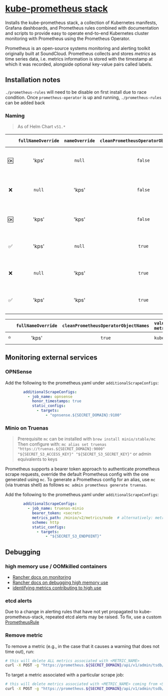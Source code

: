 # [kube-prometheus stack](https://github.com/prometheus-community/helm-charts/tree/main/charts/kube-prometheus-stack#kube-prometheus-stack/)

Installs the kube-prometheus stack, a collection of Kubernetes manifests, Grafana dashboards, and
Prometheus rules combined with documentation and scripts to provide easy to operate end-to-end
Kubernetes cluster monitoring with Prometheus using the Prometheus Operator.

Prometheus is an open-source systems monitoring and alerting toolkit originally built at SoundCloud.
Prometheus collects and stores _metrics_ as time series data, i.e. metrics information
is stored with the timestamp at which it was recorded, alongside optional key-value pairs called labels.

## Installation notes

`./prometheus-rules` will need to be disable on first install due to race condition.
Once `prometheus-operator` is up and running, `./prometheus-rules` can be added back

### Naming

> As of Helm Chart `v51.*`

|     | `fullNameOverride` | `nameOverride` | `cleanPrometheusOperatorObjectNames` | `alertmanager` | `prometheus` | `operator` | `kube-state-metrics` |
| :---: | :---: | :---: | :---: | :--- | :--- | :--- | :--- |
| 🆗 | 'kps' | `null` | `false` | `alertmanager-kps-alertmanager-0` | `prometheus-kps-prometheus-0` | `kps-operator-...` | `kube-prometheus-stack-kube-state-metrics-...` |
| ❌ | `null` | 'kps' | `false` | `alertmanager-kube-prometheus-stack-kps-alertmanager-0` | `prometheus-kube-prometheus-stack-kps-prometheus-0` | `kube-prometheus-stack-kps-operator-...` | `kube-prometheus-stack-kube-state-metrics-...` |
| 🆗 | 'kps' | 'kps' | `false` | `alertmanager-kps-alertmanager-0` | `prometheus-kps-prometheus-0` | `kps-operator-...` | `kube-prometheus-stack-kube-state-metrics-...` |
| ✅ | 'kps' | `null` | `true` | `alertmanager-kps-0` | `prometheus-kps-0` | `kps-operator-...` | `kube-prometheus-stack-kube-state-metrics-...` |
| ❌ | `null` | 'kps' | `true` | `alertmanager-kube-prometheus-stack-kps-0` | `prometheus-kube-prometheus-stack-kps-0` | `kube-prometheus-stack-kps-operator-...` | `kube-prometheus-stack-kube-state-metrics-...` |
| ✅ | 'kps' | 'kps' | `true` | `alertmanager-kps-0` | `prometheus-kps-0` | `kps-operator-...` | `kube-prometheus-stack-kube-state-metrics-...` |

|     | `fullNameOverride` | `cleanPrometheusOperatorObjectNames` | `values.kube-state-metrics.fullNameOverride` | `alertmanager` | `prometheus` | `operator` | `kube-state-metrics` |
| :---: | :---: | :---: | :--- | :--- | :--- | :--- | :--- |
| ⭐️ | 'kps' | `true` | `kube-state-metrics` | `alertmanager-kps-0` | `prometheus-kps-0` | `kps-operator-...` | `kube-state-metrics-...` |

## Monitoring external services

### OPNSense

Add the following to the prometheus.yaml under `additionalScrapeConfigs`:

```yaml
        additionalScrapeConfigs:
          - job_name: opnsense
            honor_timestamps: true
            static_configs:
              - targets:
                  - "opnsense.${SECRET_DOMAIN}:9100"
```

### Minio on Truenas

> Prerequisite `mc` can be installed with `brew install minio/stable/mc`
> Then configure with:
> `mc alias set truenas "https://truenas.${SECRET_DOMAIN}:9000" "${SECRET_S3_ACCESS_KEY}" "${SECRET_S3_SECRET_KEY}"`
> or admin equivalents to keys

Prometheus supports a bearer token approach to authenticate prometheus scrape requests, override the default Prometheus config with the one generated using `mc`.
To generate a Prometheus config for an alias, use `mc` (via truenas shell) as follows `mc admin prometheus generate truenas`.

Add the following to the prometheus.yaml under `additionalScrapeConfigs`:

```yaml
        additionalScrapeConfigs:
          - job_name: truenas-minio
            bearer_token: <secret>
            metrics_path: /minio/v2/metrics/node  # alternatively: metrics_path: /minio/v2/metrics/cluster
            scheme: http
            static_configs:
              - targets:
                  - "${SECRET_S3_ENDPOINT}"
```

## Debugging

### high memory use / OOMkilled containers

- [Rancher docs on monitoring](https://rancher.com/docs/rancher/v2.6/en/monitoring-alerting/)
- [Rancher docs on debugging high memory use](https://rancher.com/docs/rancher/v2.6/en/monitoring-alerting/guides/memory-usage/)
- [identifying metrics contributing to high use](https://www.robustperception.io/which-are-my-biggest-metrics)

### etcd alerts

Due to a change in alerting rules that have not yet propagated to kube-prometheus-stack,
repeated etcd alerts may be raised.  To fix, use a custom [PrometheusRule](./addons/rules/etcd.yaml)

### Remove metric

To remove a metric (e.g., in the case that it causes a warning that does not time out),
run:

```sh
# this will delete ALL metrics associated with <METRIC_NAME>
curl -X POST -g "https://prometheus.${SECRET_DOMAIN}/api/v1/admin/tsdb/delete_series?match[]=<METRIC_NAME>"
```

To target a metric associated with a particular scrape job:

```sh
# this will delete metrics associated with <METRIC_NAME> coming from <SCRAPE_JOB>
curl -X POST -g "https://prometheus.${SECRET_DOMAIN}/api/v1/admin/tsdb/delete_series?match[]=<METRIC_NAME>{job='<SCRAPE_JOB>'}"
```
